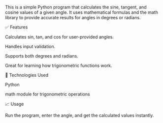 This is a simple Python program that calculates the sine, tangent, and cosine values of a given angle. It uses mathematical formulas and the math library to provide accurate results for angles in degrees or radians.


✅ Features

Calculates sin, tan, and cos for user-provided angles.

Handles input validation.

Supports both degrees and radians.

Great for learning how trigonometric functions work.



📂 Technologies Used

Python

math module for trigonometric operations

📈 Usage

Run the program, enter the angle, and get the calculated values instantly.
